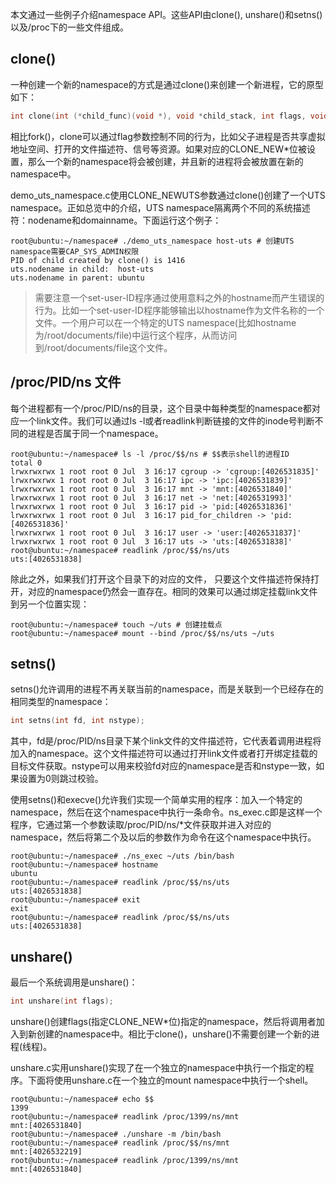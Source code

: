 本文通过一些例子介绍namespace API。这些API由clone(), unshare()和setns()以及/proc下的一些文件组成。

## clone()

一种创建一个新的namespace的方式是通过clone()来创建一个新进程，它的原型如下：

```c
int clone(int (*child_func)(void *), void *child_stack, int flags, void *arg);
```

相比fork()，clone可以通过flag参数控制不同的行为，比如父子进程是否共享虚拟地址空间、打开的文件描述符、信号等资源。如果对应的CLONE_NEW*位被设置，那么一个新的namespace将会被创建，并且新的进程将会被放置在新的namespace中。



demo_uts_namespace.c使用CLONE_NEWUTS参数通过clone()创建了一个UTS namespace。正如总览中的介绍，UTS namespace隔离两个不同的系统描述符：nodename和domainname。下面运行这个例子：

```
root@ubuntu:~/namespace# ./demo_uts_namespace host-uts # 创建UTS namespace需要CAP_SYS_ADMIN权限
PID of child created by clone() is 1416
uts.nodename in child:  host-uts
uts.nodename in parent: ubuntu
```

> 需要注意一个set-user-ID程序通过使用意料之外的hostname而产生错误的行为。比如一个set-user-ID程序能够输出以hostname作为文件名称的一个文件。一个用户可以在一个特定的UTS namespace(比如hostname为/root/documents/file)中运行这个程序，从而访问到/root/documents/file这个文件。



## /proc/PID/ns 文件

每个进程都有一个/proc/PID/ns的目录，这个目录中每种类型的namespace都对应一个link文件。我们可以通过ls -l或者readlink判断链接的文件的inode号判断不同的进程是否属于同一个namespace。

```
root@ubuntu:~/namespace# ls -l /proc/$$/ns # $$表示shell的进程ID
total 0
lrwxrwxrwx 1 root root 0 Jul  3 16:17 cgroup -> 'cgroup:[4026531835]'
lrwxrwxrwx 1 root root 0 Jul  3 16:17 ipc -> 'ipc:[4026531839]'
lrwxrwxrwx 1 root root 0 Jul  3 16:17 mnt -> 'mnt:[4026531840]'
lrwxrwxrwx 1 root root 0 Jul  3 16:17 net -> 'net:[4026531993]'
lrwxrwxrwx 1 root root 0 Jul  3 16:17 pid -> 'pid:[4026531836]'
lrwxrwxrwx 1 root root 0 Jul  3 16:17 pid_for_children -> 'pid:[4026531836]'
lrwxrwxrwx 1 root root 0 Jul  3 16:17 user -> 'user:[4026531837]'
lrwxrwxrwx 1 root root 0 Jul  3 16:17 uts -> 'uts:[4026531838]'
root@ubuntu:~/namespace# readlink /proc/$$/ns/uts
uts:[4026531838]
```

除此之外，如果我们打开这个目录下的对应的文件， 只要这个文件描述符保持打开，对应的namespace仍然会一直存在。相同的效果可以通过绑定挂载link文件到另一个位置实现：

```
root@ubuntu:~/namespace# touch ~/uts # 创建挂载点
root@ubuntu:~/namespace# mount --bind /proc/$$/ns/uts ~/uts
```



## setns()

setns()允许调用的进程不再关联当前的namespace，而是关联到一个已经存在的相同类型的namespace：

```c
int setns(int fd, int nstype);
```

其中，fd是/proc/PID/ns目录下某个link文件的文件描述符，它代表着调用进程将加入的namespace。这个文件描述符可以通过打开link文件或者打开绑定挂载的目标文件获取。nstype可以用来校验fd对应的namespace是否和nstype一致，如果设置为0则跳过校验。



使用setns()和execve()允许我们实现一个简单实用的程序：加入一个特定的namespace，然后在这个namespace中执行一条命令。ns_exec.c即是这样一个程序，它通过第一个参数读取/proc/PID/ns/*文件获取并进入对应的namespace，然后将第二个及以后的参数作为命令在这个namespace中执行。

```
root@ubuntu:~/namespace# ./ns_exec ~/uts /bin/bash
root@ubuntu:~/namespace# hostname
ubuntu
root@ubuntu:~/namespace# readlink /proc/$$/ns/uts
uts:[4026531838]
root@ubuntu:~/namespace# exit
exit
root@ubuntu:~/namespace# readlink /proc/$$/ns/uts
uts:[4026531838]
```

## unshare()

最后一个系统调用是unshare()：

```c
int unshare(int flags);
```

unshare()创建flags(指定CLONE_NEW*位)指定的namespace，然后将调用者加入到新创建的namespace中。相比于clone()，unshare()不需要创建一个新的进程(线程)。



unshare.c实用unshare()实现了在一个独立的namespace中执行一个指定的程序。下面将使用unshare.c在一个独立的mount namespace中执行一个shell。

```
root@ubuntu:~/namespace# echo $$
1399
root@ubuntu:~/namespace# readlink /proc/1399/ns/mnt
mnt:[4026531840]
root@ubuntu:~/namespace# ./unshare -m /bin/bash
root@ubuntu:~/namespace# readlink /proc/$$/ns/mnt
mnt:[4026532219]
root@ubuntu:~/namespace# readlink /proc/1399/ns/mnt
mnt:[4026531840]
```

